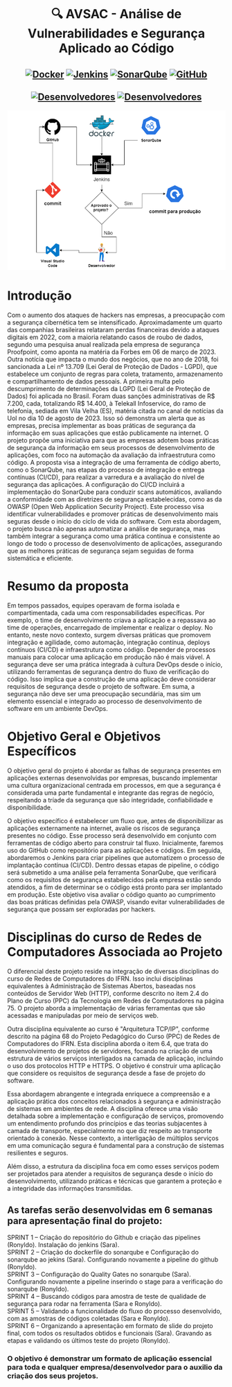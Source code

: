 <h1></h1>
<h1 align="center"> 🔍 AVSAC - Análise de Vulnerabilidades e Segurança Aplicado ao Código <br>
  <h2 align="center">
    <a href="https://hub.docker.com/" target="_blank"><img align="center" alt="Docker" src="https://img.shields.io/badge/Docker-Imagens_Docker-blue?style=for-the-badge&logo=docker&logoColor=white"/></a>
    <a href="https://www.jenkins.io/doc/" target="_blank"><img align="center" alt="Jenkins" src="https://img.shields.io/badge/Jenkins-Pipeline-orange?style=for-the-badge&logo=jenkins&logoColor=white"/></a>
    <a href="https://docs.sonarqube.org/" target="_blank"><img align="center" alt="SonarQube" src="https://img.shields.io/badge/SonarQube-Análise-blue?style=for-the-badge&logo=sonarqube&logoColor=white"/></a>
    <a href="https://github.com/Ronynetwork/AVSAC" target="_blank"><img align="center" alt="GitHub" src="https://img.shields.io/badge/Github-Repositório-black?style=for-the-badge&logo=github&logoColor=white"></a>
    <br><br>
    <a href="#"><img align="center" alt="Desenvolvedores" src="https://img.shields.io/badge/👨🏻‍💻_Desenvolvedores-Ronyldo_Oliveira_e_Sara_Maria-black?style=for-the-badge"/></a>
    <a href="#"><img align="center" alt="Desenvolvedores" src="https://img.shields.io/badge/💡_Orientador-Felipe_Dantas-black?style=for-the-badge"/></a>
  </h2>
  
</h1>
<div align="center">
  <img src="Estrutura/Diagrama.png" alt="Diagrama"/>
</div>

# Introdução 

Com o aumento dos ataques de hackers nas empresas, a preocupação com a segurança cibernética tem se intensificado. Aproximadamente um quarto das companhias brasileiras relataram perdas financeiras devido a ataques digitais em 2022, com a maioria relatando casos de roubo de dados, segundo uma pesquisa anual realizada pela empresa de segurança Proofpoint, como aponta na matéria da Forbes em 06 de março de 2023. Outra notícia que impacta o mundo dos negócios, que no ano de 2018, foi sancionada a Lei nº 13.709 (Lei Geral de Proteção de Dados - LGPD), que estabelece um conjunto de regras para coleta, tratamento, armazenamento e compartilhamento de dados pessoais. A primeira multa pelo descumprimento de determinações da LGPD (Lei Geral de Proteção de Dados) foi aplicada no Brasil. Foram duas sanções administrativas de R$ 7.200, cada, totalizando R$ 14.400, à Telekall Infoservice, do ramo de telefonia, sediada em Vila Velha (ES), matéria citada no canal de notícias da Uol no dia 10 de agosto de 2023. Isso só demonstra um alerta que as empresas, precisa implementar as boas práticas de segurança da informação em suas aplicações que estão publicamente na internet. O projeto propõe uma iniciativa para que as empresas adotem boas práticas de segurança da informação em seus processos de desenvolvimento de aplicações, com foco na automação da avaliação da infraestrutura como código. A proposta visa a integração de uma ferramenta de código aberto, como o SonarQube, nas etapas do processo de integração e entrega contínuas (CI/CD), para realizar a varredura e a avaliação do nível de segurança das aplicações.
A configuração do CI/CD incluirá a implementação do SonarQube para conduzir scans automáticos, avaliando a conformidade com as diretrizes de segurança estabelecidas, como as da OWASP (Open Web Application Security Project). Este processo visa identificar vulnerabilidades e promover práticas de desenvolvimento mais seguras desde o início do ciclo de vida do software.
Com esta abordagem, o projeto busca não apenas automatizar a análise de segurança, mas também integrar a segurança como uma prática contínua e consistente ao longo de todo o processo de desenvolvimento de aplicações, assegurando que as melhores práticas de segurança sejam seguidas de forma sistemática e eficiente.


# Resumo da proposta 

Em tempos passados, equipes operavam de forma isolada e compartimentada, cada uma com
responsabilidades específicas. Por exemplo, o time de desenvolvimento criava a aplicação e a
repassava ao time de operações, encarregado de implementar e realizar o deploy. No entanto, neste
novo contexto, surgem diversas práticas que promovem integração e agilidade, como automação,
integração contínua, deploys contínuos (CI/CD) e infraestrutura como código. Depender de
processos manuais para colocar uma aplicação em produção não é mais viável. A segurança deve
ser uma prática integrada à cultura DevOps desde o início, utilizando ferramentas de segurança
dentro do fluxo de verificação do código. Isso implica que a construção de uma aplicação deve
considerar requisitos de segurança desde o projeto de software. Em suma, a segurança não deve ser
uma preocupação secundária, mas sim um elemento essencial e integrado ao processo de
desenvolvimento de software em um ambiente DevOps.

# Objetivo Geral e Objetivos Específicos  

O objetivo geral do projeto é abordar as falhas de segurança presentes em aplicações externas desenvolvidas por empresas, buscando implementar uma cultura organizacional centrada em processos, em que a segurança é considerada uma parte fundamental e integrante das regras de negócio, respeitando a tríade da segurança que são integridade, confiabilidade e disponibilidade. 

O objetivo específico é estabelecer um fluxo que, antes de disponibilizar as aplicações externamente na internet, avalie os riscos de segurança presentes no código. Esse processo será desenvolvido em conjunto com ferramentas de código aberto para construir tal fluxo. Inicialmente, faremos uso do GitHub como repositório para as aplicações e códigos. Em seguida, abordaremos o Jenkins para criar pipelines que automatizem o processo de implantação contínua (CI/CD). Dentro dessas etapas de pipeline, o código será submetido a uma análise pela ferramenta SonarQube, que verificará como os requisitos de segurança estabelecidos pela empresa estão sendo atendidos, a fim de determinar se o código está pronto para ser implantado em produção. Este objetivo visa avaliar o código quanto ao cumprimento das boas práticas definidas pela OWASP, visando evitar vulnerabilidades de segurança que possam ser exploradas por hackers.

# Disciplinas do curso de Redes de Computadores Associada ao Projeto

O diferencial deste projeto reside na integração de diversas disciplinas do curso de Redes de Computadores do IFRN. Isso inclui disciplinas equivalentes à Administração de Sistemas Abertos, baseadas nos conteúdos de Servidor Web (HTTP), conforme descrito no item 2.4 do Plano de Curso (PPC) da Tecnologia em Redes de Computadores na página 75. O projeto aborda a implementação de várias ferramentas que são acessadas e manipuladas por meio de serviços web.

Outra disciplina equivalente ao curso é "Arquitetura TCP/IP", conforme descrito na página 68 do Projeto Pedagógico do Curso (PPC) de Redes de Computadores do IFRN. Esta disciplina aborda o item 6.4, que trata do desenvolvimento de projetos de servidores, focando na criação de uma estrutura de vários serviços interligados na camada de aplicação, incluindo o uso dos protocolos HTTP e HTTPS. O objetivo é construir uma aplicação que considere os requisitos de segurança desde a fase de projeto do software.

Essa abordagem abrangente e integrada enriquece a compreensão e a aplicação prática dos conceitos relacionados à segurança e administração de sistemas em ambientes de rede. A disciplina oferece uma visão detalhada sobre a implementação e configuração de serviços, promovendo um entendimento profundo dos princípios e das teorias subjacentes à camada de transporte, especialmente no que diz respeito ao transporte orientado à conexão. Nesse contexto, a interligação de múltiplos serviços em uma comunicação segura é fundamental para a construção de sistemas resilientes e seguros.

Além disso, a estrutura da disciplina foca em como esses serviços podem ser projetados para atender a requisitos de segurança desde o início do desenvolvimento, utilizando práticas e técnicas que garantem a proteção e a integridade das informações transmitidas.

## As tarefas serão desenvolvidas em 6 semanas para apresentação final do projeto:
SPRINT 1 – Criação do repositório do Github e criação das pipelines (Ronyldo). Instalação do jenkins (Sara). <br>
SPRINT 2 – Criação do dockerfile do sonarqube e Configuração do sonarqube ao jekins (Sara). Configurando novamente a pipeline do github (Ronyldo).<br> 
SPRINT 3 – Configuração do Quality Gates no sonarqube (Sara). Configurando novamente a pipeline inserindo o stage para a verificação do sonarqube (Ronyldo).<br> 
SPRINT 4 – Buscando códigos para amostra de teste de qualidade de segurança para rodar na ferramenta (Sara e Ronyldo). <br>
SPRINT 5 – Validando a funcionalidade do fluxo do processo desenvolvido, com as amostras de códigos coletadas (Sara e Ronyldo).<br> 
SPRINT 6 – Organizando a apresentação em formato de slide do projeto final, com todos os resultados obtidos e funcionais (Sara). Gravando as etapas e validando os últimos teste do projeto (Ronyldo).<br>

### O objetivo é demonstrar um formato de aplicação essencial para toda e qualquer empresa/desenvolvedor para o auxilio da criação dos seus projetos.
